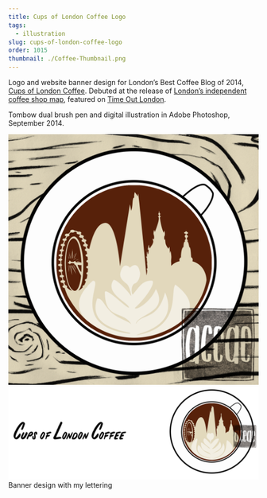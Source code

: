 ```yaml
---
title: Cups of London Coffee Logo
tags:
  - illustration
slug: cups-of-london-coffee-logo
order: 1015
thumbnail: ./Coffee-Thumbnail.png
---
```

Logo and website banner design for London’s Best Coffee Blog of 2014, [Cups of London Coffee](http://100cups.blogspot.co.uk/). Debuted at the release of [London’s independent coffee shop map](http://100cups.blogspot.co.uk/p/map.html), featured on [Time Out London](http://now-here-this.timeout.com/2014/09/23/londons-independent-coffee-shop-map/).

Tombow dual brush pen and digital illustration in Adobe Photoshop, September 2014.

![](CoffeeLogo-WM.png)
![](CoffeeBanner-WM.png)
Banner design with my lettering
